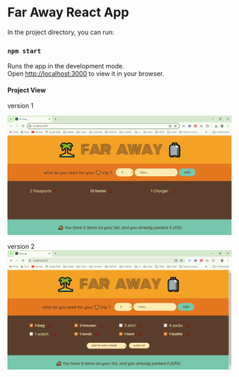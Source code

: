 # Far Away React App


In the project directory, you can run:

### `npm start`

Runs the app in the development mode.\
Open [http://localhost:3000](http://localhost:3000) to view it in your browser.

#### Project View
 version 1 

![alt text](public/uiview.png)

 version 2 
![alt text](public/uiview2.png)
